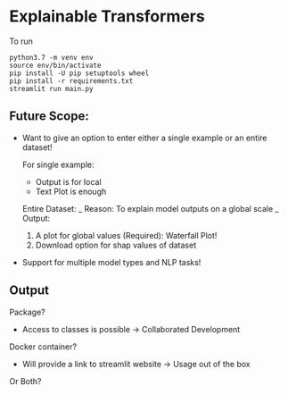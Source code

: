 # Explainable Transformers

To run

```
python3.7 -m venv env
source env/bin/activate
pip install -U pip setuptools wheel
pip install -r requirements.txt
streamlit run main.py
```

## Future Scope:

-   Want to give an option to enter either a single example or an entire dataset!

    For single example:

    -   Output is for local
    -   Text Plot is enough

    Entire Dataset:
    _ Reason: To explain model outputs on a global scale
    _ Output:

    1.  A plot for global values (Required): Waterfall Plot!
    2.  Download option for shap values of dataset

-   Support for multiple model types and NLP tasks!

## Output

Package?

-   Access to classes is possible -> Collaborated Development

Docker container?

-   Will provide a link to streamlit website -> Usage out of the box

Or Both?
